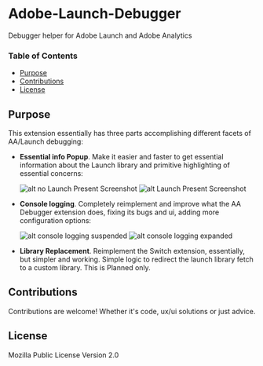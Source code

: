 # Adobe-Launch-Debugger
Debugger helper for Adobe Launch and Adobe Analytics

### Table of Contents
* [Purpose](https://github.com/hillaryfraley/jobbriefings#purpose)
* [Contributions](https://github.com/hillaryfraley/jobbriefings#contributions)
* [License](https://github.com/hillaryfraley/jobbriefings#license)

## Purpose
This extension essentially has three parts accomplishing different facets of AA/Launch debugging:
* **Essential info Popup**. Make it easier and faster to get essential information about the Launch library and primitive highlighting of essential concerns:
  
  ![alt no Launch Present Screenshot](https://i.imgur.com/pgTJsfR.jpg) ![alt Launch Present Screenshot](https://i.imgur.com/u1Ejxk3.jpg)
  
* **Console logging**. Completely reimplement and improve what the AA Debugger extension does, fixing its bugs and ui, adding more configuration options:
  
  ![alt console logging suspended](https://i.imgur.com/DVaNQFA.jpg) ![alt console logging expanded](https://i.imgur.com/3bgZQf7.jpg)
  
* **Library Replacement**. Reimplement the Switch extension, essentially, but simpler and working. Simple logic to redirect the launch library fetch to a custom library. This is Planned only.

## Contributions
Contributions are welcome! Whether it's code, ux/ui solutions or just advice.

## License
Mozilla Public License Version 2.0
